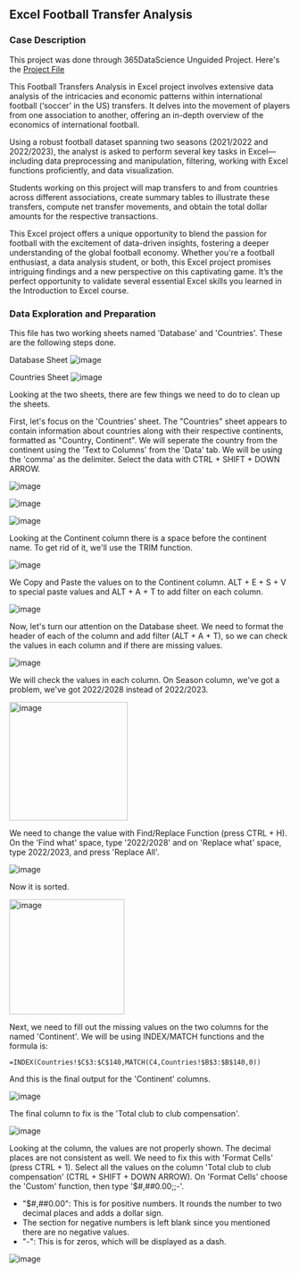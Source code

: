 ## Excel Football Transfer Analysis

### Case Description
This project was done through 365DataScience Unguided Project. Here's the [Project File](https://docs.google.com/spreadsheets/d/19dw1WeoOEQqihduN2XaSYan1zNHBUBKY/edit?usp=drive_link&ouid=116937846114956243807&rtpof=true&sd=true)

This Football Transfers Analysis in Excel project involves extensive data analysis of the intricacies and economic patterns within international football (‘soccer’ in the US) transfers. It delves into the movement of players from one association to another, offering an in-depth overview of the economics of international football.

Using a robust football dataset spanning two seasons (2021/2022 and 2022/2023), the analyst is asked to perform several key tasks in Excel—including data preprocessing and manipulation, filtering, working with Excel functions proficiently, and data visualization.

Students working on this project will map transfers to and from countries across different associations, create summary tables to illustrate these transfers, compute net transfer movements, and obtain the total dollar amounts for the respective transactions.

This Excel project offers a unique opportunity to blend the passion for football with the excitement of data-driven insights, fostering a deeper understanding of the global football economy. Whether you're a football enthusiast, a data analysis student, or both, this Excel project promises intriguing findings and a new perspective on this captivating game. It’s the perfect opportunity to validate several essential Excel skills you learned in the Introduction to Excel course.

### Data Exploration and Preparation
This file has two working sheets named 'Database' and 'Countries'. These are the following steps done.

Database Sheet
![image](https://github.com/jef-fortunahamid/ExcelFootballAnalysis/assets/125134025/93443aaf-45a3-45e6-805f-9acdd9776a7e)

Countries Sheet
![image](https://github.com/jef-fortunahamid/ExcelFootballAnalysis/assets/125134025/f66f79d2-7913-4b3f-9b13-80da887c375a)

Looking at the two sheets, there are few things we need to do to clean up the sheets. 

First, let's focus on the 'Countries' sheet. 
The "Countries" sheet appears to contain information about countries along with their respective continents, formatted as "Country, Continent". We will seperate the country from the continent using the 'Text to Columns' from the 'Data' tab. We will be using the 'comma' as the delimiter. Select the data with CTRL + SHIFT + DOWN ARROW.

![image](https://github.com/jef-fortunahamid/ExcelFootballAnalysis/assets/125134025/a3586f18-44f9-401d-9b7a-20b4b70fdb1e)

![image](https://github.com/jef-fortunahamid/ExcelFootballAnalysis/assets/125134025/cf671f80-5980-48c8-a177-7bf31317b749)

![image](https://github.com/jef-fortunahamid/ExcelFootballAnalysis/assets/125134025/de9ffb38-336a-4cad-86db-accdfb596dc0)

Looking at the Continent column there is a space before the continent name. To get rid of it, we'll use the TRIM function.

![image](https://github.com/jef-fortunahamid/ExcelFootballAnalysis/assets/125134025/4f63b55b-d90a-4b1c-9c09-2200e414d34d)

We Copy and Paste the values on to the Continent column. ALT + E + S + V to special paste values and ALT + A + T to add filter on each column.

![image](https://github.com/jef-fortunahamid/ExcelFootballAnalysis/assets/125134025/e9396edc-50e4-45df-8362-d87f4ce20a11)

Now, let's turn our attention on the Database sheet. We need to format the header of each of the column and add filter (ALT + A + T), so we can check the values in each column and if there are missing values. 

![image](https://github.com/jef-fortunahamid/ExcelFootballAnalysis/assets/125134025/555c7a51-6d3e-4bae-b763-66c2dac6ba61)

We will check the  values in each column.
On Season column, we've got a problem, we've got 2022/2028 instead of 2022/2023.

<img width="212" alt="image" src="https://github.com/jef-fortunahamid/ExcelFootballAnalysis/assets/125134025/598a6fb2-2030-4778-8b1d-b65648c97a71">

We need to change the value with Find/Replace Function (press CTRL + H). On the 'Find what' space, type '2022/2028' and on 'Replace what' space, type 2022/2023, and press 'Replace All'.

![image](https://github.com/jef-fortunahamid/ExcelFootballAnalysis/assets/125134025/10870d37-e295-4424-a1a9-d14875b37cae)

Now it is sorted.

<img width="206" alt="image" src="https://github.com/jef-fortunahamid/ExcelFootballAnalysis/assets/125134025/a13d7310-7e52-441a-8849-75db4b23a65c">

Next, we need to fill out the missing values on the two columns for the named 'Continent'. We will be using INDEX/MATCH functions and the formula is:

```excel
=INDEX(Countries!$C$3:$C$140,MATCH(C4,Countries!$B$3:$B$140,0))
```
And this is the final output for the 'Continent' columns.

![image](https://github.com/jef-fortunahamid/ExcelFootballAnalysis/assets/125134025/d9c2da3c-48fe-47ec-bdcb-4a57754c6dbb)

The final column to fix is the 'Total club to club compensation'.

![image](https://github.com/jef-fortunahamid/ExcelFootballAnalysis/assets/125134025/0246c956-666a-4afc-8856-28309a26e5e2)

Looking at the column, the values are not properly shown. The decimal places are not consistent as well. We need to fix this with 'Format Cells' (press CTRL + 1). Select all the values on the column 'Total club to club compensation' (CTRL + SHIFT + DOWN ARROW). On 'Format Cells' choose the 'Custom' function, then type '$#,##0.00;;-'.
- "$#,##0.00": This is for positive numbers. It rounds the number to two decimal places and adds a dollar sign.
- The section for negative numbers is left blank since you mentioned there are no negative values.
- "-": This is for zeros, which will be displayed as a dash.

![image](https://github.com/jef-fortunahamid/ExcelFootballAnalysis/assets/125134025/a0cd0bc7-c697-40a7-815c-5b5b3b0735a6)






